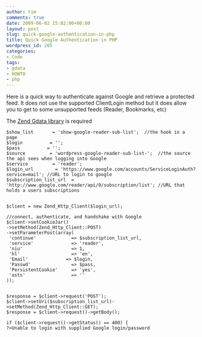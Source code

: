 ```yaml
---
author: tim
comments: true
date: 2009-06-02 15:02:00+00:00
layout: post
slug: quick-google-authentication-in-php
title: Quick Google Authentication in PHP
wordpress_id: 205
categories:
- Code
tags:
- gdata
- HOWTO
- php
---
```


Here is a quick way to authenticate against Google and retrieve a protected feed.  It does not use the supported ClientLogin method but it does allow you to get to some unsupported feeds (Reader, Bookmarks, etc)



The [Zend Gdata library](http://framework.zend.com/download/gdata) is required




    
    $show_list       = 'show-google-reader-sub-list';  //the hook in a page
    $login          = '';
    $pass          = '';
    $source         = 'wordpress-google-reader-sub-list-';  //the source the api sees when logging into Google
    $service         = 'reader';  
    $login_url        = 'https://www.google.com/accounts/ServiceLoginAuth?service=mail'; //URL to login to google
    $subscription_list_url  = 'http://www.google.com/reader/api/0/subscription/list'; //URL that holds a users subscriptions
    
     
    $client = new Zend_Http_Client($login_url);
    
    //connect, authenticate, and handshake with Google
    $client->setCookieJar()
    ->setMethod(Zend_Http_Client::POST)
    ->setParameterPost(array(
     'continue'             => $subscription_list_url,
     'service'              => 'reader',
     'niu'                  => 1,
     'hl'                   => 'en',
     'Email'              => $login,
     'Passwd'               => $pass,
     'PersistentCookie'     => 'yes',
     'asts'                 => ''
    ));
    
    
    $response = $client->request('POST');
    $client->setUri($subscription_list_url)->setMethod(Zend_Http_Client::GET);
    $response = $client->request()->getBody();
    
    if ($client->request()->getStatus() == 400) {
    ?>Unable to login with supplied Google login/password
